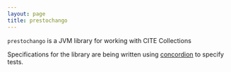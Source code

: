 ```yaml
---
layout: page
title: prestochango
---
```


`prestochango` is a JVM library for working with CITE Collections

Specifications for the library are being written using [concordion](http://concordion.org) to specify tests.




